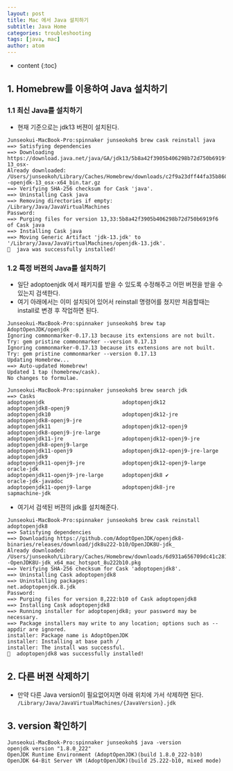 ```yaml
---
layout: post
title: Mac 에서 Java 설치하기
subtitle: Java Home
categories: troubleshooting
tags: [java, mac]
author: atom
---
```


* content
{:toc}

## 1. Homebrew를 이용하여 Java 설치하기

### 1.1 최신 Java를 설치하기

* 현재 기준으로는 jdk13 버젼이 설치된다.

```shell
Junseokui-MacBook-Pro:spinnaker junseokoh$ brew cask reinstall java
==> Satisfying dependencies
==> Downloading https://download.java.net/java/GA/jdk13/5b8a42f3905b406298b72d750b6919f6/33/GPL/openjdk-13_osx-
Already downloaded: /Users/junseokoh/Library/Caches/Homebrew/downloads/c2f9a23dff44fa35b8605ddc5815f27b1598591a7bc5b27e1308ae93846f290e--openjdk-13_osx-x64_bin.tar.gz
==> Verifying SHA-256 checksum for Cask 'java'.
==> Uninstalling Cask java
==> Removing directories if empty:
/Library/Java/JavaVirtualMachines
Password:
==> Purging files for version 13,33:5b8a42f3905b406298b72d750b6919f6 of Cask java
==> Installing Cask java
==> Moving Generic Artifact 'jdk-13.jdk' to '/Library/Java/JavaVirtualMachines/openjdk-13.jdk'.
🍺  java was successfully installed!
```

### 1.2 특정 버젼의 Java를 설치하기

* 일단 adoptoenjdk 에서 패키지를 받을 수 있도록 수정해주고 어떤 버젼을 받을 수 있는지 검색한다.
* 여기 아래에서는 이미 설치되어 있어서 reinstall 명령어를 쳤지만 처음할때는 install로 변경 후 작업하면 된다.

```shell
Junseokui-MacBook-Pro:spinnaker junseokoh$ brew tap AdoptOpenJDK/openjdk
Ignoring commonmarker-0.17.13 because its extensions are not built.  Try: gem pristine commonmarker --version 0.17.13
Ignoring commonmarker-0.17.13 because its extensions are not built.  Try: gem pristine commonmarker --version 0.17.13
Updating Homebrew...
==> Auto-updated Homebrew!
Updated 1 tap (homebrew/cask).
No changes to formulae.

Junseokui-MacBook-Pro:spinnaker junseokoh$ brew search jdk
==> Casks
adoptopenjdk                         adoptopenjdk12                       adoptopenjdk8-openj9
adoptopenjdk10                       adoptopenjdk12-jre                   adoptopenjdk8-openj9-jre
adoptopenjdk11                       adoptopenjdk12-openj9                adoptopenjdk8-openj9-jre-large
adoptopenjdk11-jre                   adoptopenjdk12-openj9-jre            adoptopenjdk8-openj9-large
adoptopenjdk11-openj9                adoptopenjdk12-openj9-jre-large      adoptopenjdk9
adoptopenjdk11-openj9-jre            adoptopenjdk12-openj9-large          oracle-jdk
adoptopenjdk11-openj9-jre-large      adoptopenjdk8 ✔                      oracle-jdk-javadoc
adoptopenjdk11-openj9-large          adoptopenjdk8-jre                    sapmachine-jdk
```

* 여기서 검색된 버젼의 jdk를 설치해준다.

```shell
Junseokui-MacBook-Pro:spinnaker junseokoh$ brew cask reinstall adoptopenjdk8
==> Satisfying dependencies
==> Downloading https://github.com/AdoptOpenJDK/openjdk8-binaries/releases/download/jdk8u222-b10/OpenJDK8U-jdk_
Already downloaded: /Users/junseokoh/Library/Caches/Homebrew/downloads/6d931a656709dc41c28192764ea33a6018257ffb420f3606d42e7d845824e31a--OpenJDK8U-jdk_x64_mac_hotspot_8u222b10.pkg
==> Verifying SHA-256 checksum for Cask 'adoptopenjdk8'.
==> Uninstalling Cask adoptopenjdk8
==> Uninstalling packages:
net.adoptopenjdk.8.jdk
Password:
==> Purging files for version 8,222:b10 of Cask adoptopenjdk8
==> Installing Cask adoptopenjdk8
==> Running installer for adoptopenjdk8; your password may be necessary.
==> Package installers may write to any location; options such as --appdir are ignored.
installer: Package name is AdoptOpenJDK
installer: Installing at base path /
installer: The install was successful.
🍺  adoptopenjdk8 was successfully installed!
```

## 2. 다른 버젼 삭제하기

* 만약 다른 Java version이 필요없어지면 아래 위치에 가서 삭제하면 된다.
```/Library/Java/JavaVirtualMachines/{JavaVersion}.jdk```

## 3. version 확인하기

```shell
Junseokui-MacBook-Pro:spinnaker junseokoh$ java -version
openjdk version "1.8.0_222"
OpenJDK Runtime Environment (AdoptOpenJDK)(build 1.8.0_222-b10)
OpenJDK 64-Bit Server VM (AdoptOpenJDK)(build 25.222-b10, mixed mode)
```
